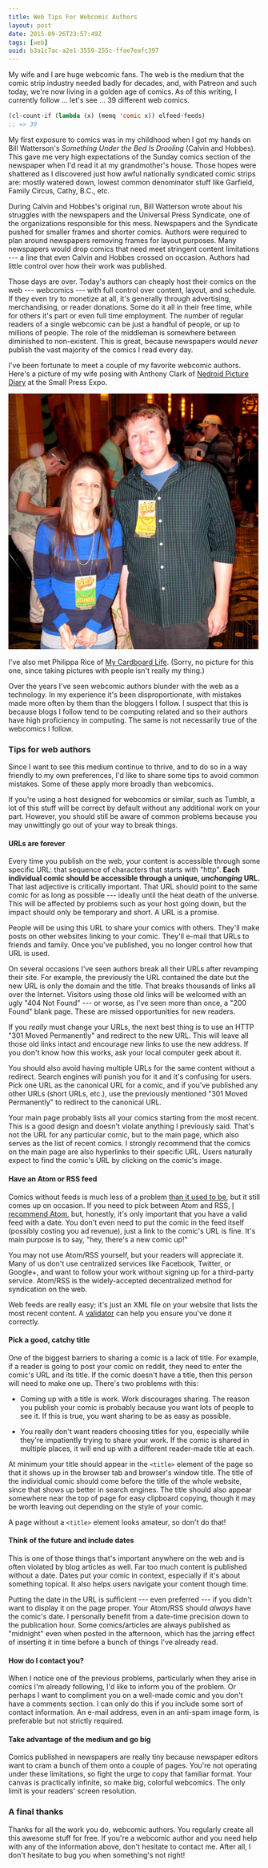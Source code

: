 ```yaml
---
title: Web Tips For Webcomic Authors
layout: post
date: 2015-09-26T23:57:49Z
tags: [web]
uuid: b3a1c7ac-a2e1-3559-255c-ffae7eafc397
---
```


My wife and I are huge webcomic fans. The web is the medium that the
comic strip industry needed badly for decades, and, with Patreon and
such today, we're now living in a golden age of comics. As of this
writing, I currently follow ... let's see ... 39 different web comics.

~~~cl
(cl-count-if (lambda (x) (memq 'comic x)) elfeed-feeds)
;; => 39
~~~

My first exposure to comics was in my childhood when I got my hands on
Bill Watterson's *Something Under the Bed Is Drooling* (Calvin and
Hobbes). This gave me very high expectations of the Sunday comics
section of the newspaper when I'd read it at my grandmother's house.
Those hopes were shattered as I discovered just how awful nationally
syndicated comic strips are: mostly watered down, lowest common
denominator stuff like Garfield, Family Circus, Cathy, B.C., etc.

During Calvin and Hobbes's original run, Bill Watterson wrote about
his struggles with the newspapers and the Universal Press Syndicate,
one of the organizations responsible for this mess. Newspapers and the
Syndicate pushed for smaller frames and shorter comics. Authors were
required to plan around newspapers removing frames for layout
purposes. Many newspapers would drop comics that need meet stringent
content limitations --- a line that even Calvin and Hobbes crossed on
occasion. Authors had little control over how their work was
published.

Those days are over. Today's authors can cheaply host their comics on
the web --- *web*comics --- with full control over content, layout,
and schedule. If they even try to monetize at all, it's generally
through advertising, merchandising, or reader donations. Some do it
all in their free time, while for others it's part or even full time
employment. The number of regular readers of a single webcomic can be
just a handful of people, or up to millions of people. The role of the
middleman is somewhere between diminished to non-existent. This is
great, because newspapers would *never* publish the vast majority of
the comics I read every day.

I've been fortunate to meet a couple of my favorite webcomic authors.
Here's a picture of my wife posing with Anthony Clark of [Nedroid
Picture Diary][nedroid] at the Small Press Expo.

![](/img/nedroid.jpg)

I've also met Philippa Rice of [My Cardboard Life][cardboard]. (Sorry,
no picture for this one, since taking pictures with people isn't
really my thing.)

Over the years I've seen webcomic authors blunder with the web as a
technology. In my experience it's been disproportionate, with mistakes
made more often by them than the bloggers I follow. I suspect that
this is because blogs I follow tend to be computing related and so
their authors have high proficiency in computing. The same is not
necessarily true of the webcomics I follow.

### Tips for web authors

Since I want to see this medium continue to thrive, and to do so in a
way friendly to my own preferences, I'd like to share some tips to
avoid common mistakes. Some of these apply more broadly than
webcomics.

If you're using a host designed for webcomics or similar, such as
Tumblr, a lot of this stuff will be correct by default without any
additional work on your part. However, you should still be aware of
common problems because you may unwittingly go out of your way to
break things.

#### URLs are forever

Every time you publish on the web, your content is accessible through
some specific URL: that sequence of characters that starts with
"http". **Each individual comic should be accessible through a unique,
*unchanging* URL.** That last adjective is critically important. That
URL should point to the same comic for as long as possible --- ideally
until the heat death of the universe. This will be affected by
problems such as your host going down, but the impact should only be
temporary and short. A URL is a promise.

People will be using this URL to share your comics with others.
They'll make posts on other websites linking to your comic. They'll
e-mail that URLs to friends and family. Once you've published, you no
longer control how that URL is used.

On several occasions I've seen authors break all their URLs after
revamping their site. For example, the previously the URL contained
the date but the new URL is only the domain and the title. That breaks
thousands of links all over the Internet. Visitors using those old
links will be welcomed with an ugly "404 Not Found" --- or worse, as
I've seen more than once, a "200 Found" blank page. These are missed
opportunities for new readers.

If you *really* must change your URLs, the next best thing is to use
an HTTP "301 Moved Permanently" and redirect to the new URL. This will
leave all those old links intact and encourage new links to use the
new address. If you don't know how this works, ask your local computer
geek about it.

You should also avoid having multiple URLs for the same content
without a redirect. Search engines will punish you for it and it's
confusing for users. Pick one URL as the canonical URL for a comic,
and if you've published any other URLs (short URLs, etc.), use the
previously mentioned "301 Moved Permanently" to redirect to the
canonical URL.

Your main page probably lists all your comics starting from the most
recent. This is a good design and doesn't violate anything I
previously said. That's not the URL for any particular comic, but to
the main page, which also serves as the list of recent comics. I
strongly recommend that the comics on the main page are also
hyperlinks to their specific URL. Users naturally expect to find the
comic's URL by clicking on the comic's image.

#### Have an Atom or RSS feed

Comics without feeds is much less of a problem [than it used to
be][old], but it still comes up on occasion. If you need to pick
between Atom and RSS, [I recommend Atom][vs], but, honestly, it's only
important that you have a valid feed with a date. You don't even need
to put the comic in the feed itself (possibly costing you ad revenue),
just a link to the comic's URL is fine. It's main purpose is to say,
"hey, there's a new comic up!"

You may not use Atom/RSS yourself, but your readers will appreciate
it. Many of us don't use centralized services like Facebook, Twitter,
or Google+, and want to follow your work without signing up for a
third-party service. Atom/RSS is the widely-accepted decentralized
method for syndication on the web.

Web feeds are really easy; it's just an XML file on your website that
lists the most recent content. A [validator][valid] can help you
ensure you've done it correctly.

#### Pick a good, catchy title

One of the biggest barriers to sharing a comic is a lack of title. For
example, if a reader is going to post your comic on reddit, they need
to enter the comic's URL and its title. If the comic doesn't have a
title, then this person will need to make one up. There's two problems
with this:

* Coming up with a title is work. Work discourages sharing. The reason
  you publish your comic is probably because you want lots of people
  to see it. If this is true, you want sharing to be as easy as
  possible.

* You really don't want readers choosing titles for you, especially
  while they're impatiently trying to share your work. If the comic is
  shared in multiple places, it will end up with a different
  reader-made title at each.

At minimum your title should appear in the `<title>` element of the
page so that it shows up in the browser tab and browser's window
title. The title of the individual comic should come before the title
of the whole website, since that shows up better in search engines.
The title should also appear somewhere near the top of page for easy
clipboard copying, though it may be worth leaving out depending on the
style of your comic.

A page without a `<title>` element looks amateur, so don't do that!

#### Think of the future and include dates

This is one of those things that's important anywhere on the web and
is often violated by blog articles as well. Far too much content is
published without a date. Dates put your comic in context, especially
if it's about something topical. It also helps users navigate your
content though time.

Putting the date in the URL is sufficient --- even preferred --- if
you didn't want to display it on the page proper. Your Atom/RSS should
*always* have the comic's date. I personally benefit from a date-time
precision down to the publication hour. Some comics/articles are
always published as "midnight" even when posted in the afternoon,
which has the jarring effect of inserting it in time before a bunch of
things I've already read.

#### How do I contact you?

When I notice one of the previous problems, particularly when they
arise in comics I'm already following, I'd like to inform you of the
problem. Or perhaps I want to compliment you on a well-made comic and
you don't have a comments section. I can only do this if you include
some sort of contact information. An e-mail address, even in an
anti-spam image form, is preferable but not strictly required.

#### Take advantage of the medium and go big

Comics published in newspapers are really tiny because newspaper
editors want to cram a bunch of them onto a couple of pages. You're
not operating under these limitations, so fight the urge to copy that
familiar format. Your canvas is practically infinite, so make big,
colorful webcomics. The only limit is your readers' screen resolution.

### A final thanks

Thanks for all the work you do, webcomic authors. You regularly create
all this awesome stuff for free. If you're a webcomic author and you
need help with any of the information above, don't hesitate to contact
me. After all, I don't hesitate to bug you when something's not right!


[nedroid]: http://nedroid.com/
[cardboard]: http://mycardboardlife.com/
[vs]: /blog/2013/09/23/
[old]: /blog/2009/04/22/
[valid]: https://validator.w3.org/feed/
